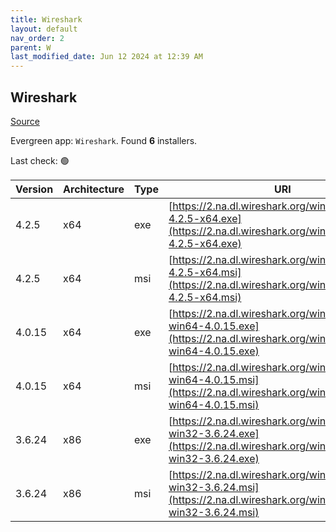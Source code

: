 ```yaml
---
title: Wireshark
layout: default
nav_order: 2
parent: W
last_modified_date: Jun 12 2024 at 12:39 AM
---
```


## Wireshark

[Source](https://www.wireshark.org/#download)

Evergreen app: `Wireshark`. Found **6** installers.

Last check: 🟢

| Version | Architecture | Type | URI                                                                                                                              |
| ------- | ------------ | ---- | -------------------------------------------------------------------------------------------------------------------------------- |
| 4.2.5   | x64          | exe  | [https://2.na.dl.wireshark.org/win64/Wireshark-4.2.5-x64.exe](https://2.na.dl.wireshark.org/win64/Wireshark-4.2.5-x64.exe)       |
| 4.2.5   | x64          | msi  | [https://2.na.dl.wireshark.org/win64/Wireshark-4.2.5-x64.msi](https://2.na.dl.wireshark.org/win64/Wireshark-4.2.5-x64.msi)       |
| 4.0.15  | x64          | exe  | [https://2.na.dl.wireshark.org/win64/Wireshark-win64-4.0.15.exe](https://2.na.dl.wireshark.org/win64/Wireshark-win64-4.0.15.exe) |
| 4.0.15  | x64          | msi  | [https://2.na.dl.wireshark.org/win64/Wireshark-win64-4.0.15.msi](https://2.na.dl.wireshark.org/win64/Wireshark-win64-4.0.15.msi) |
| 3.6.24  | x86          | exe  | [https://2.na.dl.wireshark.org/win32/Wireshark-win32-3.6.24.exe](https://2.na.dl.wireshark.org/win32/Wireshark-win32-3.6.24.exe) |
| 3.6.24  | x86          | msi  | [https://2.na.dl.wireshark.org/win32/Wireshark-win32-3.6.24.msi](https://2.na.dl.wireshark.org/win32/Wireshark-win32-3.6.24.msi) |
